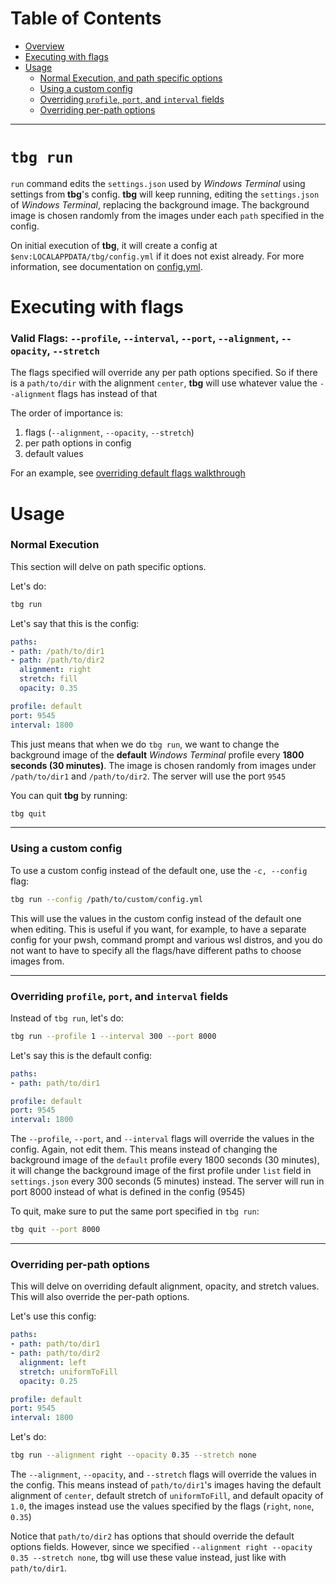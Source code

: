 # Table of Contents
- [Overview](#tbg-run)
- [Executing with flags](#executing-with-flags)
- [Usage](#usage)
    - [Normal Execution, and path specific options](#normal-execution)
    - [Using a custom config](#using-a-custom-config)
    - [Overriding `profile`, `port`, and `interval` fields](#overriding-profile-port-and-interval-fields)
    - [Overriding per-path options](#overriding-per-path-options)
---

# `tbg run`

`run` command edits the `settings.json` used by *Windows Terminal* using
settings from **tbg**'s config. **tbg** will keep running, editing the
`settings.json` of *Windows Terminal*, replacing the background image. The 
background image is chosen randomly from the images under each `path` specified
in the config.

On initial execution of **tbg**, it will create a config at
`$env:LOCALAPPDATA/tbg/config.yml` if it does not exist already.
For more information, see documentation on [config.yml](/docs/config.yml.md).

# Executing with flags
### Valid Flags: `--profile`, `--interval`, `--port`, `--alignment`, `--opacity`, `--stretch`

The flags specified will override any per path options specified. So if there is
a `path/to/dir` with the alignment `center`, **tbg** will use whatever value
the `--alignment` flags has instead of that

The order of importance is:
1. flags (`--alignment`, `--opacity`, `--stretch`)
2. per path options in config
3. default values

For an example, see [overriding default flags walkthrough](#overriding-default-option-fields)

# Usage
### Normal Execution
This section will delve on path specific options.

Let's do:
```bash
tbg run
```
Let's say that this is the config:
```yml
paths:
- path: /path/to/dir1
- path: /path/to/dir2
  alignment: right
  stretch: fill
  opacity: 0.35

profile: default
port: 9545
interval: 1800
```
This just means that when we do `tbg run`, we want to change the background
image of the **default** *Windows Terminal* profile every **1800 seconds (30
minutes)**. The image is chosen randomly from images under `/path/to/dir1` and
`/path/to/dir2`. The server will use the port `9545`

You can quit **tbg** by running:
```bash
tbg quit
```

---
### Using a custom config
To use a custom config instead of the default one, use the `-c, --config` flag:
```bash
tbg run --config /path/to/custom/config.yml
```
This will use the values in the custom config instead of the default one when
editing. This is useful if you want, for example, to have a separate config for
your pwsh, command prompt and various wsl distros, and you do not want to have
to specify all the flags/have different paths to choose images from.

---
### Overriding `profile`, `port`, and `interval` fields

Instead of `tbg run`, let's do:
```bash
tbg run --profile 1 --interval 300 --port 8000
```
Let's say this is the default config:
```yml
paths:
- path: path/to/dir1

profile: default
port: 9545
interval: 1800
```

The `--profile`, `--port`, and `--interval` flags will override the values in
the config. Again, not edit them. This means instead of changing the background
image of the `default` profile every 1800 seconds (30 minutes), it will change
the background image of the first profile under `list` field in `settings.json`
every 300 seconds (5 minutes) instead. The server will run in port 8000 instead
of what is defined in the config (9545)

To quit, make sure to put the same port specified in `tbg run`:
```bash
tbg quit --port 8000
```

---
### Overriding per-path options
This will delve on overriding default alignment, opacity, and stretch values.
This will also override the per-path options.

Let's use this config:
```yml
paths:
- path: path/to/dir1
- path: path/to/dir2 
  alignment: left
  stretch: uniformToFill
  opacity: 0.25

profile: default
port: 9545
interval: 1800
```
Let's do:
```bash
tbg run --alignment right --opacity 0.35 --stretch none
```

The `--alignment`, `--opacity`, and `--stretch` flags will override the values
in the config. This means instead of `path/to/dir1`'s images having the default
alignment of `center`, default stretch of `uniformToFill`, and default opacity
of `1.0`, the images instead use the values specified by the flags (`right`,
`none`, `0.35`)

Notice that `path/to/dir2` has options that should override the default options
fields. However, since we specified `--alignment right --opacity 0.35 --stretch
none`, tbg will use these value instead, just like with `path/to/dir1`.
